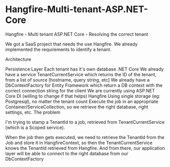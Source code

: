 # Hangfire-Multi-tenant-ASP.NET-Core
Hangfire - Multi tenant ASP.NET Core - Resolving the correct tenant

We got a SaaS project that needs the use Hangfire. We already implemented the requirements to identify a tenant.

Architecture

Persistence Layer
Each tenant has it's own database
.NET Core
We already have a service TenantCurrentService which returns the ID of the tenant, from a list of source [hostname, query string, etc]
We already have a DbContextFactory for Entity Framework which return a DB context with the correct connection string for the client
We are currently using ASP.NET Core DI (willing to change if that helps)
Hangfire
Using single storage (eg: Postgresql), no matter the tenant count
Execute the job in an appropriate Container/ServiceCollection, so we retrieve the right database, right settings, etc.
The problem

I'm trying to stamp a TenantId to a job, retrieved from TenantCurrentService (which is a Scoped service).

When the job then gets executed, we need to retrieve the TenantId from the Job and store it in HangfireContext, so then the TenantCurrentService knows the TenantId retrieved from Hangfire. And from there, our application layer will be able to connect to the right database from our DbContextFactory
